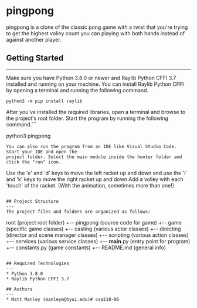 # pingpong
pingpong is a clone of the classic pong game with a twist that you're trying to get the highest volley count you can 
playing with both hands instead of against another player.

## Getting Started
---
Make sure you have Python 3.8.0 or newer and Raylib Python CFFI 3.7 installed and running on your machine. You can install Raylib Python CFFI by opening a terminal and running the following command.
```
python3 -m pip install raylib
```
After you've installed the required libraries, open a terminal and browse to the project's root folder. Start the program by running the following command.```

python3 pingpong 
```
You can also run the program from an IDE like Visual Studio Code. Start your IDE and open the 
project folder. Select the main module inside the hunter folder and click the "run" icon.
```
Use the 'e' and 'd' keys to move the left racket up and down and use the 'i' and 'k' keys to move the right racket up and down
Add a volley with each 'touch' of the racket. (With the animation, sometimes more than one!)
```

## Project Structure
---
The project files and folders are organized as follows:
```
root                    (project root folder)
+-- pingpong               (source code for game)
  +-- game              (specific game classes)
    +-- casting         (various actor classes)
    +-- directing       (director and scene manager classes)
    +-- scripting       (various action classes)
    +-- services        (various service classes)
  +-- __main__.py       (entry point for program)
  +-- constants.py      (game constants)
+-- README.md           (general info)
```

## Required Technologies
---
* Python 3.8.0
* Raylib Python CFFI 3.7

## Authors
---
* Matt Manley (manleym@byui.edu)# cse210-06
